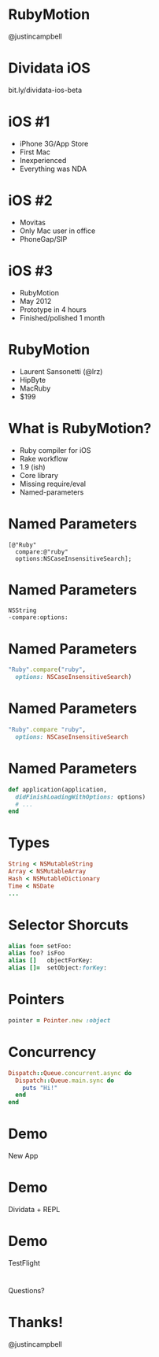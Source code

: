 # RubyMotion

@justincampbell

# Dividata iOS

bit.ly/dividata-ios-beta

# iOS #1

* iPhone 3G/App Store
* First Mac
* Inexperienced
* Everything was NDA

# iOS #2

* Movitas
* Only Mac user in office
* PhoneGap/SIP

# iOS #3

* RubyMotion
* May 2012
* Prototype in 4 hours
* Finished/polished 1 month

# RubyMotion

* Laurent Sansonetti (@lrz)
* HipByte
* MacRuby
* $199

# What is RubyMotion?

* Ruby compiler for iOS
* Rake workflow
* 1.9 (ish)
* Core library
* Missing require/eval
* Named-parameters

# Named Parameters

```objc
[@"Ruby"
  compare:@"ruby"
  options:NSCaseInsensitiveSearch];
```

# Named Parameters

```objc
NSString
-compare:options:
```

# Named Parameters

```rb
"Ruby".compare("ruby",
  options: NSCaseInsensitiveSearch)
```

# Named Parameters

```rb
"Ruby".compare "ruby",
  options: NSCaseInsensitiveSearch
```

# Named Parameters

```rb
def application(application,
  didFinishLoadingWithOptions: options)
  # ...
end
```

# Types

```rb
String < NSMutableString
Array < NSMutableArray
Hash < NSMutableDictionary
Time < NSDate
...
```

# Selector Shorcuts

```rb
alias foo= setFoo:
alias foo? isFoo
alias []   objectForKey:
alias []=  setObject:forKey:
```

# Pointers

```rb
pointer = Pointer.new :object
```

# Concurrency

```rb
Dispatch::Queue.concurrent.async do
  Dispatch::Queue.main.sync do
    puts "Hi!"
  end
end
```

# Demo

New App

# Demo

Dividata + REPL

# Demo

TestFlight

#

Questions?

# Thanks!

@justincampbell
